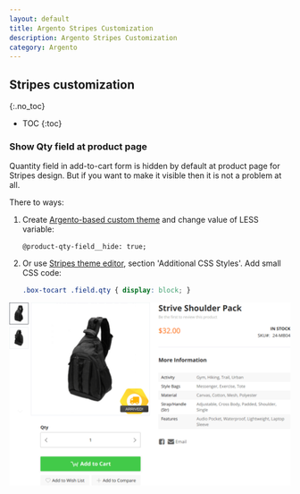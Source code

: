 ```yaml
---
layout: default
title: Argento Stripes Customization
description: Argento Stripes Customization
category: Argento
---
```


## Stripes customization
{:.no_toc}

* TOC
{:toc}

### Show Qty field at product page

Quantity field in add-to-cart form is hidden by default at product page for Stripes design. But if you want to make it visible then it is not a problem at all.

There to ways:

 1. Create [Argento-based custom theme](/m2/argento/customization/custom-theme/) and change value of LESS variable:

    ```less
    @product-qty-field__hide: true;
    ```

 2. Or use [Stripes theme editor](../theme-editor/), section 'Additional CSS Styles'. Add small CSS code:

    ```css
    .box-tocart .field.qty { display: block; }
    ```

![Add to cart form with Qty field](/images/m2/argento/stripes/product-page/add-form-qty-enabled.png)
